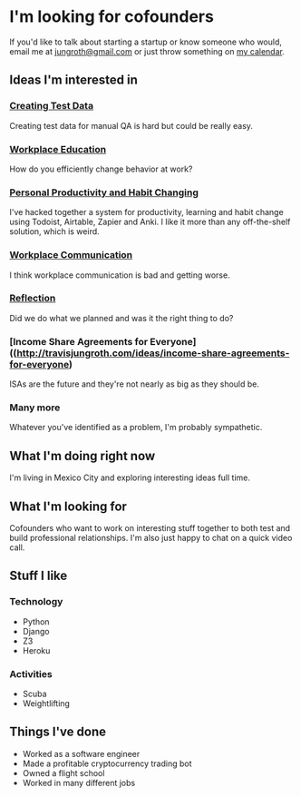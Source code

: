 # I'm looking for cofounders

If you'd like to talk about starting a startup or know someone who would, email me at [jungroth@gmail.com](mailto:jungroth@gmail.com) or just throw something on [my calendar](https://calendly.com/travisjungroth/30min).

## Ideas I'm interested in

### [Creating Test Data](http://travisjungroth.com/ideas/creating-test-data)
Creating test data for manual QA is hard but could be really easy.

### [Workplace Education](http://travisjungroth.com/ideas/workplace-education)
How do you efficiently change behavior at work?

### [Personal Productivity and Habit Changing](http://travisjungroth.com/ideas/personal-productivity-and-habit-changing)
I've hacked together a system for productivity, learning and habit change using Todoist, Airtable, Zapier and Anki. I like it more than any off-the-shelf solution, which is weird. 

### [Workplace Communication](http://travisjungroth.com/ideas/workplace-communication)
I think workplace communication is bad and getting worse.

### [Reflection](http://travisjungroth.com/ideas/reflection)
Did we do what we planned and was it the right thing to do?

### [Income Share Agreements for Everyone]((http://travisjungroth.com/ideas/income-share-agreements-for-everyone)
ISAs are the future and they're not nearly as big as they should be.

### Many more
Whatever you've identified as a problem, I'm probably sympathetic. 

## What I'm doing right now
I'm living in Mexico City and exploring interesting ideas full time.

## What I'm looking for
Cofounders who want to work on interesting stuff together to both test and build professional relationships. I'm also just happy to chat on a quick video call. 

## Stuff I like
### Technology
 * Python
 * Django
 * Z3
 * Heroku

### Activities
 * Scuba
 * Weightlifting
 
## Things I've done
 * Worked as a software engineer
 * Made a profitable cryptocurrency trading bot
 * Owned a flight school
 * Worked in many different jobs
